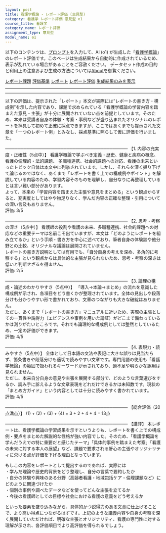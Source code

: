```yaml
---
layout: post
title: 看護学概論 - レポート評価 (意見型)
category: 看護学 レポート評価 意見型 o1
course_title: 看護学
category_name: レポート評価
assignment_type: 意見型
model_name: o1
---
```


以下のコンテンツは、[プロンプト](https://github.com/takedatoshiyuki/synthetic_assignments/tree/main/generated/看護学/o1/prompt_レポート評価-意見型.md)を入力して、AI (o1) が生成した「[看護学概論](/contents/看護学/)」のレポート評価です。このページは生成結果から自動的に作成されているため、表示が乱れている場合があることをご容赦ください。
データセット作成の目的と利用上の注意および生成の方法については[About](/About)を御覧ください。

[レポート課題](../レポート課題-意見型)
[評価基準](../評価基準-意見型)
[レポート](../レポート-意見型)
[レポート評価](../レポート評価-意見型)
[生成結果のみを表示](https://github.com/takedatoshiyuki/synthetic_assignments/tree/main/generated/看護学/o1/レポート評価-意見型.md)
  

***
***
  
以下の評価は、提示された「レポート」本文が実際には“レポートの書き方・構成例”を示した内容であり、課題で求められている「看護学概論の学習内容を踏まえた意見・主張」が十分に展開されていない点を前提としています。そのため、本来は受講者自身の体験・考察・事例などが盛り込まれたオリジナルのレポートを拝見して初めて正確に採点できますが、ここではあくまでも提示された文章を「一つのレポート例」とみなし、採点基準に照らして仮に評価を行いました。

────────────────────────────────────────
【1. 内容の充実度・正確性（5点中）】
看護学概論で学ぶべき定義・歴史、健康と疾病の概念、看護の倫理的・法的課題、 多職種連携、社会的課題への対応、看護の未来といったトピック自体は本文中に列挙されています。しかし、それらを深く掘り下げて論じるのではなく、あくまで「レポートを書く上での構成例やポイント」を解説している内容のため、学習内容そのものを理解し、自分なりに再整理しているとは言い難い部分があります。  
よって、本来の「学習内容を踏まえた主張や意見をまとめる」という観点からすると、充実度としてはやや物足りなく、学んだ内容の正確な整理・引用についての深い言及もありません。  
評価: 3/5

────────────────────────────────────────
【2. 思考・考察の深さ（5点中）】
看護師の役割や看護の未来、多職種連携、社会的課題への対応などの重要テーマは名前こそ出ていますが、本文は「どのようにレポートを組み立てるか」という手順・書き方を中心に述べており、筆者自身の体験談や他分野との比較、オリジナルな議論は展開されていません。  
レポートの書き方説明としては有用でも、「自分自身の考えを深め、多角的に考察する」という観点からは具体的な主張が見られないため、思考・考察の深さは低いと判断せざるを得ません。  
評価: 2/5

────────────────────────────────────────
【3. 論理の構成・論述のわかりやすさ（5点中）】
「導入→本論→まとめ」の流れを意識した構成例が示され、各項目をどう書くかが整理されています。全体の見出しや段落分けも分かりやすい形で書かれており、文章のつながりも大きな破綻はありません。  
ただし、あくまで「レポートの書き方」マニュアルに近いため、実際の主張としての一貫性や説得力（エビデンスや事例を用いた論証）がどこまで備わっているかは測りがたいところです。それでも論理的な構成例としては整然としているため、一定の評価ができます。  
評価: 4/5

────────────────────────────────────────
【4. 表現力・読みやすさ（5点中）】
全体として日本語の文法や表記に大きな誤りは見当たらず、箇条書きや段落分けも適切で読みやすい文章です。専門用語の使用も「看護学概論」の範囲で扱われるキーワードが示されており、過不足や明らかな誤用は見られません。  
ただし、本来自分自身の意見や主張を展開する部分で、どのような言葉選びをするか、読み手に訴えるような文章表現をどれだけできるかは未知数です。現状の「まとめ方ガイド」という内容としては十分に読みやすく書かれています。  
評価: 4/5

────────────────────────────────────────
【総合評価（20点満点）】
(1) + (2) + (3) + (4) = 3 + 2 + 4 + 4 = 13点

────────────────────────────────────────
【講評】
本レポートは、看護学概論の学習成果を示すというよりも、レポートを書く上での構成例・要点をまとめた解説的な性格が強い内容でした。そのため、「看護学概論を学んだうえでの特に重要だと感じたテーマ」「具体的事例を踏まえた考察」「看護の未来に対する本人の展望」など、課題で要求される肝心の主張やオリジナリティに欠ける点が評価を下げる理由となっています。

もしこの内容をレポートとして提出するのであれば、実際には  
・学んだ理論や歴史的背景をどう整理し、自分の言葉で要約したか  
・自分の体験や興味のある分野（高齢者看護・地域包括ケア・倫理課題など）にどのように関連づけたか  
・個別の事例や調べたデータなどを使ってどんな主張を立てるか  
・今後の看護師としての目標や社会における看護の意義をどう考えるか  

といった要素を盛り込みながら、具体的かつ説得力のある文章に仕上げることで、より高い得点につながるはずです。上記のような講義内容や自身の考察を深く展開していただければ、明確な主張とオリジナリティ、看護の専門性に対する理解が示され、各評価項目でより高評価を得られるでしょう。
